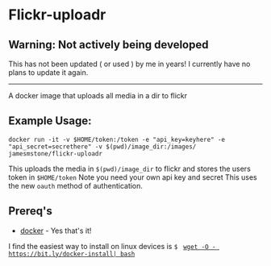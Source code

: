 # Flickr-uploadr

## Warning: Not actively being developed

This has not been updated ( or used ) by me in years!  I currently have no plans to update it again.

--------


A docker image that uploads all media in a dir to flickr

## Example Usage:

`docker run -it -v $HOME/token:/token -e "api_key=keyhere" -e "api_secret=secrethere" -v $(pwd)/image_dir:/images/ jamesmstone/flickr-uploadr`


This uploads the media in  `$(pwd)/image_dir` to flickr 
and stores the users token in  `$HOME/token`
Note you need your own api key and secret
This uses the new `oauth` method of authentication.

## Prereq's

 - [docker](https://www.docker.com/) - Yes that's it!

I find the easiest way to install on linux devices is `$ ` [`wget -O - https://bit.ly/docker-install| bash`](https://gist.github.com/wdullaer/f1af16bd7e970389bad3#gistcomment-1589374)
